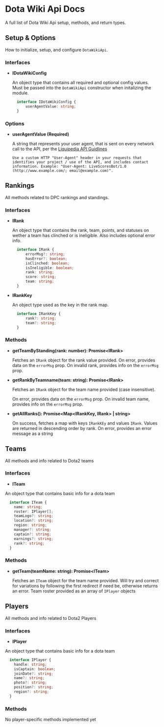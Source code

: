 # Dota Wiki Api Docs
A full list of Dota Wiki Api setup, methods, and return types.

## Setup & Options
How to initialize, setup, and configure `DotaWikiApi`.

### Interfaces

* **IDotaWikiConfig**

  An object type that contains all required and optional config values.  Must be passed into the `DotaWikiApi` constructor when initalizing the module.
  ```typescript
    interface IDotaWikiConfig {
        userAgentValue: string;
    }
  ```

### Options

  * **userAgentValue (Required)**

    A string that represents your user agent, that is sent on every network call to the API, per the [Liquipedia API Guidlines](http://www.teamliquid.net/forum/hidden/491339-liquipedia-api-usage-guidelines)

    ```text
    Use a custom HTTP "User-Agent" header in your requests that identifies your project / use of the API, and includes contact information. Example: "User-Agent: LiveScoresBot/1.0 (http://www.example.com/; email@example.com)".
    ```

## Rankings
All methods related to DPC rankings and standings.

### Interfaces

* **IRank**

  An object type that contains the rank, team, points, and statuses on wether a team has clinched or is ineligible.  Also includes optional error info.
  ```typescript
    interface IRank {
        errorMsg?: string;
        hasError?: boolean;
        isClinched: boolean;
        isIneligible: boolean;
        rank: string;
        score: string;
        team: string;
    }
  ```

* **IRankKey**

  An object type used as the key in the rank map.
  ```typescript
    interface IRankKey {
        rank?: string;
        team?: string;
    }
  ```

### Methods

  * **getTeamByStanding(rank: number): Promise\<IRank\>**

    Fetches an `IRank` object for the rank value provided.
    On error, provides data on the `errorMsg` prop.
    On invalid rank, provides info on the `errorMsg` prop.

  * **getRankByTeamname(team: string): Promise\<IRank\>**

    Fetches an `IRank` object for the team name provided (case insensitive).
    
    On error, provides data on the `errorMsg` prop.
    On invalid team name, provides info on the `errorMsg` prop.

  * **getAllRanks(): Promise<Map\<IRankKey, IRank\> | string>**

    On success, fetches a map with keys `IRankKEy` and values `IRank`.  Values are returned in descending order by rank.
    On error, provides an error message as a string

## Teams
All methods and info related to Dota2 teams

### Interfaces

  * **ITeam**

  An object type that contains basic info for a dota team
  ```typescript
    interface ITeam {
      name: string;
      roster: IPlayer[];
      teamLogo?: string;
      location?: string;
      region: string;
      manager?: string;
      captain?: string;
      earnings?: string;
      rank?: string;
    }
  ```

### Methods

  * **getTeam(teamName: string): Promise\<ITeam\>**

    Fetches an `ITeam` object for the team name provided. 
    Will try and correct for variations by following the first redirect if need be, otherwise returns an error. 
    Team roster provided as an array of `IPlayer` objects

## Players
All methods and info related to Dota2 Players

### Interfaces

  * **IPlayer**

  An object type that contains basic info for a dota team
  ```typescript
    interface IPlayer {
      handle: string;
      isCaptain: boolean;
      joinDate?: string;
      name?: string;
      photo?: string;
      position?: string;
      region?: string;
    }
  ```

### Methods
No player-specific methods implemented yet